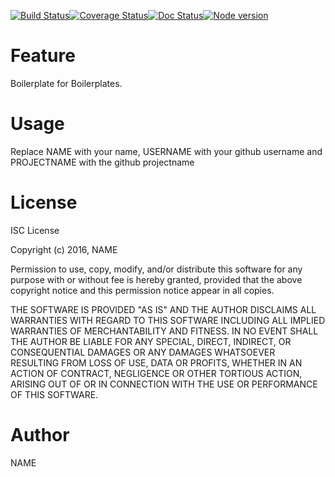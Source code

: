 [![Build Status](https://travis-ci.org/USERNAME/PROJECTNAME.svg?branch=master)](https://travis-ci.org/USERNAME/PROJECTNAME)[![Coverage Status](https://coveralls.io/repos/github/USERNAME/PROJECTNAME/badge.svg?branch=master)](https://coveralls.io/github/USERNAME/PROJECTNAME?branch=master)[![Doc Status](https://doc.esdoc.org/github.com/USERNAME/PROJECTNAME/badge.svg)](https://doc.esdoc.org/github.com/USERNAME/PROJECTNAME)[![Node version](https://img.shields.io/node/v/PROJECTNAME.svg)](http://nodejs.org/download/)

# Feature
Boilerplate for Boilerplates.

# Usage
Replace NAME with your name, USERNAME with your github username and PROJECTNAME with the github projectname

# License
ISC License

Copyright (c) 2016, NAME

Permission to use, copy, modify, and/or distribute this software for any
purpose with or without fee is hereby granted, provided that the above
copyright notice and this permission notice appear in all copies.

THE SOFTWARE IS PROVIDED "AS IS" AND THE AUTHOR DISCLAIMS ALL WARRANTIES
WITH REGARD TO THIS SOFTWARE INCLUDING ALL IMPLIED WARRANTIES OF
MERCHANTABILITY AND FITNESS. IN NO EVENT SHALL THE AUTHOR BE LIABLE FOR
ANY SPECIAL, DIRECT, INDIRECT, OR CONSEQUENTIAL DAMAGES OR ANY DAMAGES
WHATSOEVER RESULTING FROM LOSS OF USE, DATA OR PROFITS, WHETHER IN AN
ACTION OF CONTRACT, NEGLIGENCE OR OTHER TORTIOUS ACTION, ARISING OUT OF
OR IN CONNECTION WITH THE USE OR PERFORMANCE OF THIS SOFTWARE.

# Author
NAME
